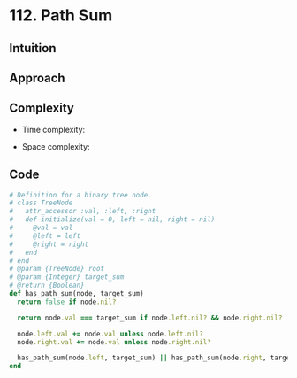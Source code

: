 # 112. Path Sum

## Intuition

## Approach
<!-- Describe your approach to solving the problem. -->

## Complexity

- Time complexity:
<!-- Add your time complexity here, e.g. $$O(n)$$ -->

- Space complexity:
<!-- Add your space complexity here, e.g. $$O(n)$$ -->

## Code

```ruby
# Definition for a binary tree node.
# class TreeNode
#   attr_accessor :val, :left, :right
#   def initialize(val = 0, left = nil, right = nil)
#     @val = val
#     @left = left
#     @right = right
#   end
# end
# @param {TreeNode} root
# @param {Integer} target_sum
# @return {Boolean}
def has_path_sum(node, target_sum)
  return false if node.nil?

  return node.val === target_sum if node.left.nil? && node.right.nil?

  node.left.val += node.val unless node.left.nil?
  node.right.val += node.val unless node.right.nil?

  has_path_sum(node.left, target_sum) || has_path_sum(node.right, target_sum)
end
```
